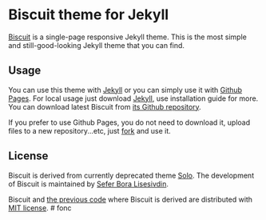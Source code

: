 # Biscuit theme for Jekyll

[Biscuit](http://sblisesivdin.github.io/biscuit) is a single-page responsive Jekyll theme. This is the most simple and still-good-looking Jekyll theme that you can find.

## Usage

You can use this theme with [Jekyll](http://jekyllrb.com/) or you can simply use it with [Github Pages](https://pages.github.com).
For local usage just download [Jekyll](http://jekyllrb.com/), use installation guide for more. You can download latest Biscuit from [its Github repository](https://github.com/sblisesivdin/biscuit).

If you prefer to use Github Pages, you do not need to download it, upload files to a new repository...etc, just [fork](https://docs.github.com/en/get-starter/quickstart/fork-a-repo) and use it.

## License

Biscuit is derived from currently deprecated theme [Solo](http://github.com/chibicode/solo). The development of Biscuit is maintained by [Sefer Bora Lisesivdin](https://lrgresearch.org/bora).

Biscuit and [the previous code](http://github.com/chibicode/solo) where Biscuit is derived are distributed with [MIT license](https://github.com/sblisesivdin/biscuit/blob/gh-pages/LICENSE).
#   f o n c  
 